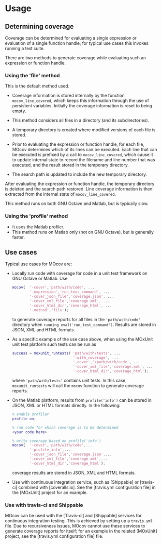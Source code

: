 # Usage

## Determining coverage

Coverage can be determined for evaluating a single expression or evaluation of a single function handle;
for typical use cases this invokes running a test suite.

There are two methods to generate coverage while evaluating such an expression or function handle.

### Using the 'file' method

This is the default method used.

-   Coverage information is stored internally by the function `mocov_line_covered`,
    which keeps this information through the use of persistent variables.
    Initially the coverage information is reset to being empty.

-   This method considers all files in a directory (and its subdirectories).

-   A temporary directory is created where modified versions of each file is stored.

-   Prior to evaluating the expression or function handle, for each file, MOcov determines which of its lines can be executed.
    Each line that can be executed is prefixed by a call to `mocov_line_covered`,
    which cause it to update internal state to record the filename and line number that was executed,
    and the result stored in the temporary directory.

-   The search path is updated to include the new temporary directory.

After evaluating the expression or function handle, the temporary directory is deleted and the search path restored.
Line coverage information is then extracted from the internal state of `mocov_line_covered`.

This method runs on both GNU Octave and Matlab, but is typically slow.

### Using the 'profile' method

-   It uses the Matlab profiler.
-   This method runs on Matlab only (not on GNU Octave), but is generally faster.

## Use cases

Typical use cases for MOcov are:

-   Locally run code with coverage for code in a unit test framework on GNU Octave or Matlab.
    Use

    ```matlab
    mocov(  '-cover','path/with/code', ...
            '-expression','run_test_command', ...
            '-cover_json_file','coverage.json', ...
            '-cover_xml_file','coverage.xml', ...
            '-cover_html_dir','coverage_html', ...
            '-method','file');
    ```

    to generate coverage reports for all files in the `'path/with/code'` directory
    when `running eval('run_test_command')`.
    Results are stored in JSON, XML and HTML formats.

-   As a specific example of the use case above,
    when using the MOxUnit unit test platform such tests can be run as

    ```matlab
    success = moxunit_runtests( 'path/with/tests', ...
                                '-with_coverage', ...
                                '-cover','/path/with/code', ...
                                '-cover_xml_file','coverage.xml', ...
                                '-cover_html_dir','coverage_html');
    ```

    where `'path/with/tests'` contains unit tests.
    In this case, `moxunit_runtests` will call the `mocov` function to generate coverage reports.

-   On the Matlab platform, results from `profile('info')`
    can be stored in JSON, XML or HTML formats directly.
    In the following:

    ```matlab
    % enable profiler
    profile on;

    % run code for which coverage is to be determined
    <your code here>

    % write coverage based on profile('info')
    mocov(  '-cover','path/with/code',...
            '-profile_info',...
            '-cover_json_file','coverage.json',...
            '-cover_xml_file','coverage.xml',...
            '-cover_html_dir','coverage_html');
    ```

    coverage results are stored in JSON, XML and HTML formats.

-   Use with continuous integration service,
    such as [Shippable] or [travis-ci] combined with [coveralls.io].
    See the [travis.yml configuration file] in the [MOxUnit] project for an example.

### Use with travis-ci and Shippable

MOcov can be used with the [Travis-ci] and [Shippable] services for continuous integration testing.
This is achieved by setting up a `travis.yml` file.
Due to recursiveness issues, MOcov cannot use these services to generate coverage reports for itself;
for an example in the related [MOxUnit] project,
see the [travis.yml configuration file] file.
